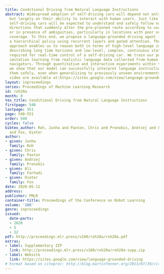 ```yaml
---
title: Conditional Driving from Natural Language Instructions
abstract: Widespread adoption of self-driving cars will depend not only on their safety
  but largely on their ability to interact with human users. Just like human drivers,
  self-driving cars will be expected to understand and safely follow natural-language
  directions that suddenly alter the pre-planned route according to user’s preference
  or in presence of ambiguities, particularly in locations with poor or outdated map
  coverage. To this end, we propose a language-grounded driving agent implementing
  a hierarchical policy using recurrent layers and gated attention. The hierarchical
  approach enables us to reason both in terms of high-level language instructions
  describing long time horizons and low-level, complex, continuous state/action spaces
  required for real-time control of a self-driving car. We train our policy with conditional
  imitation learning from realistic language data collected from human drivers and
  navigators. Through quantitative and interactive experiments within the CARLA framework,
  we show that our model can successfully interpret language instructions and follow
  them safely, even when generalizing to previously unseen environments. Code and
  video are available at:https://sites.google.com/view/language-grounded-driving.
layout: inproceedings
series: Proceedings of Machine Learning Research
id: roh20a
month: 0
tex_title: Conditional Driving from Natural Language Instructions
firstpage: 540
lastpage: 551
page: 540-551
order: 540
cycles: false
bibtex_author: Roh, Junha and Paxton, Chris and Pronobis, Andrzej and Farhadi, Ali
  and Fox, Dieter
author:
- given: Junha
  family: Roh
- given: Chris
  family: Paxton
- given: Andrzej
  family: Pronobis
- given: Ali
  family: Farhadi
- given: Dieter
  family: Fox
date: 2020-05-12
address: 
publisher: PMLR
container-title: Proceedings of the Conference on Robot Learning
volume: '100'
genre: inproceedings
issued:
  date-parts:
  - 2020
  - 5
  - 12
pdf: http://proceedings.mlr.press/v100/roh20a/roh20a.pdf
extras:
- label: Supplementary ZIP
  link: http://proceedings.mlr.press/v100/roh20a/roh20a-supp.zip
- label: Website
  link: https://sites.google.com/view/language-grounded-driving
# Format based on citeproc: http://blog.martinfenner.org/2013/07/30/citeproc-yaml-for-bibliographies/
---
```

